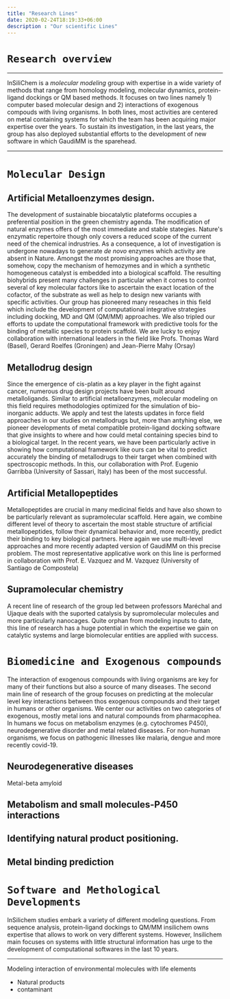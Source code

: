 ```yaml
---
title: "Research Lines"
date: 2020-02-24T18:19:33+06:00
description : "Our scientific Lines"
---
```


# `Research overview`

***

InSiliChem is a _molecular modeling_ group with expertise in a wide variety of methods that range from homology modeling, molecular dynamics, protein-ligand dockings or QM based methods. It focuses on two lines namely 1) computer based molecular design and 2) interactions of exogenous compouds with living organisms. In both lines, most activities are centered on metal containing systems for which the team has been acquiring major expertise over the years.
To sustain its investigation, in the last years, the group has also deployed substantial efforts to the development of new software in which GaudiMM is the sparehead.

***

# `Molecular Design`

## Artificial Metalloenzymes design.

The development of sustainable biocatalytic plateforms occupies a preferential position in the green chemistry agenda. The modification of natural enzymes offers of the most immediate and stable stategies. Nature's enzymatic repertoire though only covers a reduced scope of the current need of the chemical indrustries. As a consequence, a lot of investigation is undergone nowadays to generate _de novo_ enzymes which activity are absent in Nature. Amongst the most promising approaches are those that, somehow, copy the mechanism of hemozymes and in which a synthetic homogeneous catalyst is embedded into a biological scaffold. The resulting biohybrids present many challenges in particular when it comes to control several of key molecular factors like to ascertain the exact location of the cofactor, of the substrate as well as help to design new variants with specific activities. Our group has pioneered many reseaches in this field which include the development of computational integrative strategies including docking, MD and QM (QM/MM) approaches. We also tripled our efforts to update the computational framework with predictive tools for the binding of metallic species to protein scaffold. We are lucky to enjoy collaboration with international leaders in the field like Profs. Thomas Ward (Basel), Gerard Roelfes (Groningen) and Jean-Pierre Mahy (Orsay)

## Metallodrug design

Since the emergence of cis-platin as a key player in the fight against cancer, numerous drug design projects have been built around metalloligands. Similar to artificial metalloenzymes, molecular modeling on this field requires methodologies optimized for the simulation of bio-inorganic adducts. We apply and test the latests updates in force field approaches in our studies on metallodrugs but, more than antyhing else, we pioneer developments of metal compatible protein-ligand docking software that give insights to where and how could metal containing species bind to a biological target. In the recent years, we have been particularly active in showing how computational framework like ours can be vital to predict accurately the binding of metallodrugs to their target when combined with spectroscopic methods. In this, our collaboration with Prof. Eugenio Garribba (University of Sassari, Italy) has been of the most successful.

## Artificial Metallopeptides

Metallopeptides are crucial in many medicinal fields and have also shown to be particularly relevant as supramolecular scaffold. Here again, we combine different level of theory to ascertain the most stable structure of artificial metallopeptides, follow their dynamical behavior and, more recently, predict their binding to key biological partners. Here again we use multi-level approaches and more recently adapted version of GaudiMM on this precise problem. The most representative applicative work on this line is performed in collaboration with Prof. E. Vazquez and M. Vazquez (University of Santiago de Compostela)

## Supramolecular chemistry

A recent line of research of the group led between professors Maréchal and Ujaque deals with the suported catalysis by supromolecular molecules and more particularly nanocages. Quite orphan from modeling inputs to date, this line of research has a huge potential in which the expertise we gain on catalytic systems and large biomolecular entities are applied with success.

# `Biomedicine and Exogenous compounds` 

The interaction of exogenous compounds with living organisms are key for many of their functions but also a source of many diseases. The second main line of research of the group focuses on predicting at the molecular level key interactions between thos exogenous compounds and their target in humans or other organisms. We center our activities on two categories of exogenous, mostly metal ions and natural compounds from pharmacophea. In humans we focus on metabolism enzymes (e.g. cytochromes P450), neurodegenerative disorder and metal related diseases. For non-human organisms, we focus on pathogenic illnesses like malaria, dengue and more recently covid-19. 

## Neurodegenerative diseases

Metal-beta amyloid

## Metabolism and small molecules-P450 interactions

## Identifying natural product positioning.

## Metal binding prediction


# `Software and Methological Developments`

InSilichem studies embark a variety of different modeling questions. From sequence analysis, protein-ligand dockings to QM/MM insilichem owns expertise that allows to work on very different systems. However, Insilichem main focuses on systems with little structural information has urge to the development of computational softwares in the last 10 years.




***






Modeling interaction of environmental molecules with life elements

- Natural products
- contaminant





